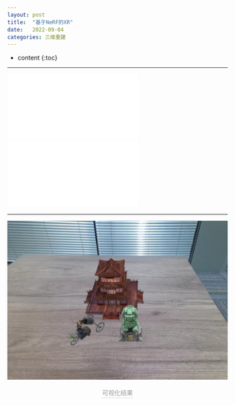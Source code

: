 ```yaml
---
layout: post
title:  "基于NeRF的XR"
date:   2022-09-04
categories: 三维重建
---
```

* content
{:toc}

---

<iframe src="//player.bilibili.com/player.html?aid=260176113&bvid=BV1De411g73r&cid=823579775&page=1" scrolling="no" border="0" frameborder="no" framespacing="0" allowfullscreen="true"> </iframe>


<iframe src="//player.bilibili.com/player.html?aid=515135234&bvid=BV12g411U7L6&cid=823578744&page=1" scrolling="no" border="0" frameborder="no" framespacing="0" allowfullscreen="true"> </iframe>

---

![](/img/基于NeRF的XR工具/可视化结果.jpg)
<center>    <div style="color:orange; border-bottom: 1px solid #d9d9d9;
    display: inline-block;
    color: #999;
    padding: 2px;">可视化结果</div></center>